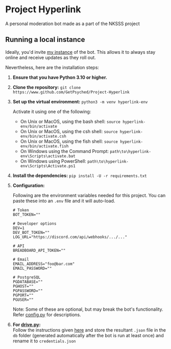 # Project Hyperlink

A personal moderation bot made as a part of the NKSSS project

## Running a local instance

Ideally, you'd invite [my instance](https://discord.com/oauth2/authorize?client_id=789474485555953694&scope=bot+applications.commands&permissions=284407639234 "Bot's invite link") of the bot. This allows it to always stay online and receive updates as they roll out.

Nevertheless, here are the installation steps:

1. **Ensure that you have Python 3.10 or higher.**

2. **Clone the repository:** `git clone https://www.github.com/GetPsyched/Project-Hyperlink`

3. **Set up the virtual environment:** `python3 -m venv hyperlink-env`

   Activate it using one of the following:

   - On Unix or MacOS, using the bash shell: `source hyperlink-env/bin/activate`
   - On Unix or MacOS, using the csh shell: `source hyperlink-env/bin/activate.csh`
   - On Unix or MacOS, using the fish shell: `source hyperlink-env/bin/activate.fish`
   - On Windows using the Command Prompt: `path\to\hyperlink-env\Scripts\activate.bat`
   - On Windows using PowerShell: `path\to\hyperlink-env\Scripts\Activate.ps1`

4. **Install the dependencies:** `pip install -U -r requirements.txt`

5. **Configuration:**

   Following are the environment variables needed for this project. You can paste these into an `.env` file and it will auto-load.
   ```properties
   # Token
   BOT_TOKEN=""

   # Developer options
   DEV=1
   DEV_BOT_TOKEN=""
   LOG_URL="https://discord.com/api/webhooks/.../..."

   # API
   BREADBOARD_API_TOKEN=""

   # Email
   EMAIL_ADDRESS="foo@bar.com"
   EMAIL_PASSWORD=""

   # PostgreSQL
   PGDATABASE=""
   PGHOST=""
   PGPASSWORD=""
   PGPORT=""
   PGUSER=""
   ```

   Note: Some of these are optional, but may break the bot's functionality. Refer [config.py](/config.py) for descriptions.

6. **For [drive.py](cogs/drive.py 'Queries a linked Google Drive'):**<br>
   Follow the instructions given [here](https://developers.google.com/drive/api/v3/quickstart/python 'Setup instructions for the Google Drive API in Python') and store the resultant `.json` file in the `db` folder (generated automatically after the bot is run at least once) and rename it to `credentials.json`
